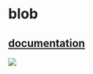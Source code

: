 # blob
## [documentation](https://courses.ideate.cmu.edu/60-428/f2021/gabagoo/09/29/gabagoo-blobfamily/)

<img src="shapely_demos/blob/output/blob_liked_3.svg"/>
